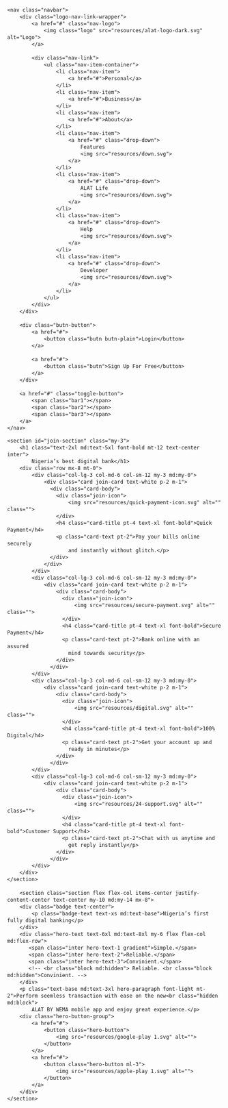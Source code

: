     <nav class="navbar">
        <div class="logo-nav-link-wrapper">
            <a href="#" class="nav-logo">
                <img class="logo" src="resources/alat-logo-dark.svg" alt="Logo">
            </a>
    
            <div class="nav-link">
                <ul class="nav-item-container">
                    <li class="nav-item">
                        <a href="#">Personal</a>
                    </li>
                    <li class="nav-item">
                        <a href="#">Business</a>
                    </li>
                    <li class="nav-item">
                        <a href="#">About</a>
                    </li>
                    <li class="nav-item">
                        <a href="#" class="drop-down">
                            Features
                            <img src="resources/down.svg">
                        </a>
                    </li>
                    <li class="nav-item">
                        <a href="#" class="drop-down">
                            ALAT Life
                            <img src="resources/down.svg">
                        </a>
                    </li>
                    <li class="nav-item">
                        <a href="#" class="drop-down">
                            Help
                            <img src="resources/down.svg">
                        </a>
                    </li>
                    <li class="nav-item">
                        <a href="#" class="drop-down">
                            Developer
                            <img src="resources/down.svg">
                        </a>
                    </li> 
                </ul>
            </div>
        </div>

        <div class="butn-button">
            <a href="#">
                <button class="butn butn-plain">Login</button>
            </a>

            <a href="#">
                <button class="butn">Sign Up For Free</button>
            </a>
        </div>

        <a href="#" class="toggle-button">
            <span class="bar1"></span>
            <span class="bar2"></span>
            <span class="bar3"></span>
        </a>
    </nav>


   <!-- Join 700k+ ALAT users to enjoy <br class="hidden md:block"> -->
    <section id="join-section" class="my-3">
        <h1 class="text-2xl md:text-5xl font-bold mt-12 text-center inter">
            Nigeria’s best digital bank</h1>
        <div class="row mx-8 mt-0">
            <div class="col-lg-3 col-md-6 col-sm-12 my-3 md:my-0">
                <div class="card join-card text-white p-2 m-1">
                  <div class="card-body">
                    <div class="join-icon">
                        <img src="resources/quick-payment-icon.svg" alt="" class="">
                    </div>
                    <h4 class="card-title pt-4 text-xl font-bold">Quick Payment</h4>
                    <p class="card-text pt-2">Pay your bills online securely
                        and instantly without glitch.</p>
                  </div>
                </div>
            </div>
            <div class="col-lg-3 col-md-6 col-sm-12 my-3 md:my-0">
                <div class="card join-card text-white p-2 m-1">
                    <div class="card-body">
                      <div class="join-icon">
                          <img src="resources/secure-payment.svg" alt="" class="">
                      </div>
                      <h4 class="card-title pt-4 text-xl font-bold">Secure Payment</h4>
                      <p class="card-text pt-2">Bank online with an assured
                        mind towards security</p>
                    </div>
                  </div>
            </div>
            <div class="col-lg-3 col-md-6 col-sm-12 my-3 md:my-0">
                <div class="card join-card text-white p-2 m-1">
                    <div class="card-body">
                      <div class="join-icon">
                          <img src="resources/digital.svg" alt="" class="">
                      </div>
                      <h4 class="card-title pt-4 text-xl font-bold">100% Digital</h4>
                      <p class="card-text pt-2">Get your account up and 
                        ready in minutes</p>
                    </div>
                  </div>
            </div>
            <div class="col-lg-3 col-md-6 col-sm-12 my-3 md:my-0">
                <div class="card join-card text-white p-2 m-1">
                    <div class="card-body">
                      <div class="join-icon">
                          <img src="resources/24-support.svg" alt="" class="">
                      </div>
                      <h4 class="card-title pt-4 text-xl font-bold">Customer Support</h4>
                      <p class="card-text pt-2">Chat with us anytime and 
                        get reply instantly</p>
                    </div>
                  </div>
            </div>
        </div>
    </section>

        <section class="section flex flex-col items-center justify-content-center text-center my-10 md:my-14 mx-8">
        <div class="badge text-center">
            <p class="badge-text text-xs md:text-base">Nigeria’s first fully digital banking</p>
        </div>
        <div class="hero-text text-6xl md:text-8xl my-6 flex flex-col md:flex-row">
           <span class="inter hero-text-1 gradient">Simple.</span> 
           <span class="inter hero-text-2">Reliable.</span>
           <span class="inter hero-text-3">Convinient.</span>
           <!-- <br class="block md:hidden"> Reliable. <br class="block md:hidden">Convinient. -->
        </div>
        <p class="text-base md:text-3xl hero-paragraph font-light mt-2">Perform seemless transaction with ease on the new<br class="hidden md:block">
            ALAT BY WEMA mobile app and enjoy great experience.</p>
        <div class="hero-button-group">
            <a href="#">
                <button class="hero-button">
                    <img src="resources/google-play 1.svg" alt="">
                </button>
            </a>
            <a href="#">
                <button class="hero-button ml-3">
                    <img src="resources/apple-play 1.svg" alt="">
                </button>
            </a>
        </div>
    </section>
